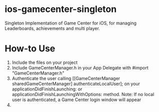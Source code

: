 ios-gamecenter-singleton
========================

Singleton Implementation of Game Center for iOS, for managing Leaderboards, achievements and multi player.


How-to Use
========================
1. Include the files on your project
2. Include GameCenterManager.h in your App Delegate with #import "GameCenterManager.h"
3. Authenticate the user calling [[GameCenterManager sharedGameCenterManager] authenticateLocalUser]; on your applicationDidFinishLaunching: or applicationDidFinishLaunchingWithOptions: method.
	Note: If no local user is authenticated, a Game Center login window will appear
4. 